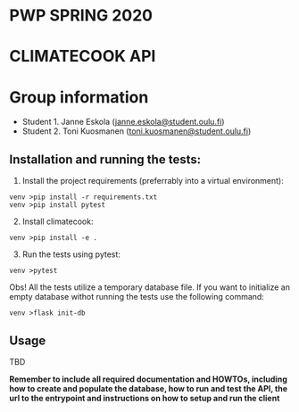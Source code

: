 # PWP SPRING 2020
# CLIMATECOOK API
# Group information
* Student 1. Janne Eskola (janne.eskola@student.oulu.fi)
* Student 2. Toni Kuosmanen (toni.kuosmanen@student.oulu.fi)

## Installation and running the tests:

1. Install the project requirements (preferrably into a virtual environment):
```
venv >pip install -r requirements.txt
venv >pip install pytest
```
2. Install climatecook:
```
venv >pip install -e .
```
3. Run the tests using pytest:
```
venv >pytest
```
Obs! All the tests utilize a temporary database file. If you want to initialize an empty database withot running the tests use the following command:
```
venv >flask init-db
```

## Usage
TBD

__Remember to include all required documentation and HOWTOs, including how to create and populate the database, how to run and test the API, the url to the entrypoint and instructions on how to setup and run the client__


